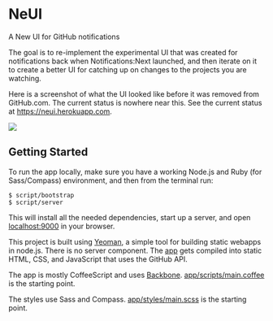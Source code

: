 # NeUI

A New UI for GitHub notifications

The goal is to re-implement the experimental UI that was created for
notifications back when Notifications:Next launched, and then iterate on it to
create a better UI for catching up on changes to the projects you are watching.

Here is a screenshot of what the UI looked like before it was removed from
GitHub.com. The current status is nowhere near this. See the current status at
https://neui.herokuapp.com.

![](http://cl.ly/1W3H1u3k2K1a0g2a102V/content)

## Getting Started

To run the app locally, make sure you have a working Node.js and Ruby (for
Sass/Compass) environment, and then from the terminal run:

    $ script/bootstrap
    $ script/server

This will install all the needed dependencies, start up a server, and open
[localhost:9000](http://localhost:9000) in your browser.

This project is built using [Yeoman](http://yeoman.io/), a simple tool for
building static webapps in node.js. There is no server component. The [app](app)
gets compiled into static HTML, CSS, and JavaScript that uses the GitHub API.

The app is mostly CoffeeScript and uses [Backbone](http://backbonejs.org).
[app/scripts/main.coffee](app/scripts/main.coffee) is the starting point.

The styles use Sass and Compass. [app/styles/main.scss](app/styles/main.scss) is
the starting point.
